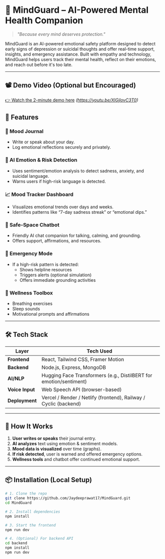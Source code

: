 # 🧠 MindGuard – AI-Powered Mental Health Companion

> *"Because every mind deserves protection."*

MindGuard is an AI-powered emotional safety platform designed to detect early signs of depression or suicidal thoughts and offer real-time support, insights, and emergency assistance. Built with empathy and technology, MindGuard helps users track their mental health, reflect on their emotions, and reach out before it's too late.

---
## 📽️ Demo Video (Optional but Encouraged)
[👉 Watch the 2-minute demo here](#) *(https://youtu.be/XlGjlovC3T0)*

## 🌟 Features

### 📝 Mood Journal
- Write or speak about your day.
- Log emotional reflections securely and privately.

### 🤖 AI Emotion & Risk Detection
- Uses sentiment/emotion analysis to detect sadness, anxiety, and suicidal language.
- Warns users if high-risk language is detected.

### 📈 Mood Tracker Dashboard
- Visualizes emotional trends over days and weeks.
- Identifies patterns like “7-day sadness streak” or “emotional dips.”

### 💬 Safe-Space Chatbot
- Friendly AI chat companion for talking, calming, and grounding.
- Offers support, affirmations, and resources.

### 🚨 Emergency Mode
- If a high-risk pattern is detected:
  - Shows helpline resources
  - Triggers alerts (optional simulation)
  - Offers immediate grounding activities

### 🧘 Wellness Toolbox
- Breathing exercises
- Sleep sounds
- Motivational prompts and affirmations

---

## 🛠️ Tech Stack

| Layer         | Tech Used                         |
|---------------|-----------------------------------|
| **Frontend**  | React, Tailwind CSS, Framer Motion |
| **Backend**   | Node.js, Express, MongoDB          |
| **AI/NLP**    | Hugging Face Transformers (e.g., DistilBERT for emotion/sentiment) |
| **Voice Input** | Web Speech API (browser-based)   |
| **Deployment**| Vercel / Render / Netlify (frontend), Railway / Cyclic (backend) |

---

## 🚀 How It Works

1. **User writes or speaks** their journal entry.
2. **AI analyzes** text using emotion & sentiment models.
3. **Mood data is visualized** over time (graphs).
4. **If risk detected**, user is warned and offered emergency options.
5. **Wellness tools** and chatbot offer continued emotional support.

---

## 📦 Installation (Local Setup)

```bash
# 1. Clone the repo
git clone https://github.com/Jaydeeprawat17/MindGuard.git
cd MindGuard

# 2. Install dependencies
npm install

# 3. Start the frontend
npm run dev

# 4. (Optional) For backend API
cd backend
npm install
npm run dev
